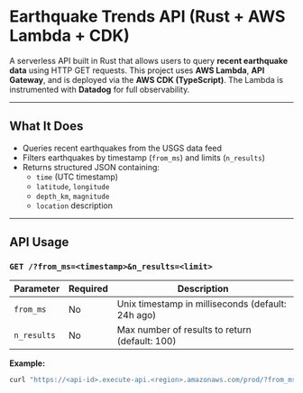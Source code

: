 # Earthquake Trends API (Rust + AWS Lambda + CDK)

A serverless API built in Rust that allows users to query **recent earthquake data** using HTTP GET requests. This project uses **AWS Lambda**, **API Gateway**, and is deployed via the **AWS CDK (TypeScript)**. The Lambda is instrumented with **Datadog** for full observability.

---

## What It Does

- Queries recent earthquakes from the USGS data feed
- Filters earthquakes by timestamp (`from_ms`) and limits (`n_results`)
- Returns structured JSON containing:
  - `time` (UTC timestamp)
  - `latitude`, `longitude`
  - `depth_km`, `magnitude`
  - `location` description

---

## API Usage

### `GET /?from_ms=<timestamp>&n_results=<limit>`

| Parameter   | Required | Description                             |
|-------------|----------|-----------------------------------------|
| `from_ms`   | No       | Unix timestamp in milliseconds (default: 24h ago) |
| `n_results` | No       | Max number of results to return (default: 100) |

**Example:**
```bash
curl "https://<api-id>.execute-api.<region>.amazonaws.com/prod/?from_ms=1719700000000&n_results=10"